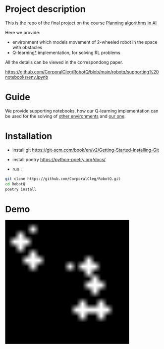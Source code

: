# Project description

This is the repo of the final project on the course  [Planning algorithms in AI](https://github.com/planning-team/planning-2024-t2)

Here we provide:
- environment which models movement of 2-wheeled robot in the space with obstacles
- Q-learning[*](https://en.wikipedia.org/wiki/Q-learning) implementation, for solving RL problems

All the details can be viewed in the correspondong paper.

https://github.com/CorporalCleg/RobotQ/blob/main/robotq/supporting%20notebooks/env.ipynb

# Guide 
We provide supporting notebooks, how our Q-learning implementation can be used for the solving of [other environments](https://github.com/CorporalCleg/RobotQ/blob/main/robotq/supporting%20notebooks/frozenlake.ipynb) and [our one](https://github.com/CorporalCleg/RobotQ/blob/main/robotq/supporting%20notebooks/env.ipynb).

# Installation

- install git
https://git-scm.com/book/en/v2/Getting-Started-Installing-Git
- install poetry
https://python-poetry.org/docs/

- run :
```bash
git clone https://github.com/CorporalCleg/RobotQ.git
cd RobotQ
poetry install 
```

# Demo

![Alt Text](demo.gif)